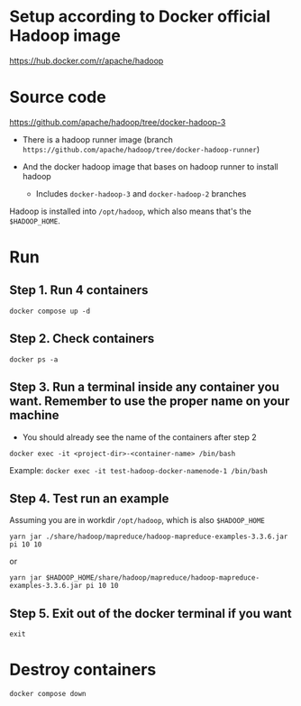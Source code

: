 # Setup according to Docker official Hadoop image

https://hub.docker.com/r/apache/hadoop

# Source code

https://github.com/apache/hadoop/tree/docker-hadoop-3

- There is a hadoop runner image (branch `https://github.com/apache/hadoop/tree/docker-hadoop-runner`)

- And the docker hadoop image that bases on hadoop runner to install hadoop

  - Includes `docker-hadoop-3` and `docker-hadoop-2` branches

Hadoop is installed into `/opt/hadoop`, which also means that's the `$HADOOP_HOME`.

# Run

## Step 1. Run 4 containers

```
docker compose up -d
```

## Step 2. Check containers

```
docker ps -a
```

## Step 3. Run a terminal inside any container you want. Remember to use the proper name on your machine

- You should already see the name of the containers after step 2

```
docker exec -it <project-dir>-<container-name> /bin/bash
```

Example: `docker exec -it test-hadoop-docker-namenode-1 /bin/bash`

## Step 4. Test run an example

Assuming you are in workdir `/opt/hadoop`, which is also `$HADOOP_HOME`

```
yarn jar ./share/hadoop/mapreduce/hadoop-mapreduce-examples-3.3.6.jar pi 10 10
```

or 

```
yarn jar $HADOOP_HOME/share/hadoop/mapreduce/hadoop-mapreduce-examples-3.3.6.jar pi 10 10
```

## Step 5. Exit out of the docker terminal if you want

```
exit
```

# Destroy containers

```
docker compose down
```
